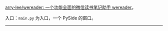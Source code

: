 [arry-lee/wereader: 一个功能全面的微信读书笔记助手 wereader](https://github.com/arry-lee/wereader)。

入口：`main.py` 为入口，一个 PySide 的窗口。

---
